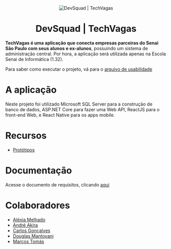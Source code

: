 <div align="center">
    <img src="https://cdn.discordapp.com/attachments/744972164683530392/783324405186822174/Logo_TecVagas_Sem_fundo.png" alt="DevSquad | TechVagas"/>
</div>

<h1 align="center">
DevSquad | TechVagas
</h1>


**TechVagas é uma aplicação que conecta empresas parceiras do Senai São Paulo com seus alunos e ex-alunos**, possuindo um sistema de administração central. Por hora, a aplicação será utilizada apenas na Escola Senai de Informática (1.32).

Para saber como executar o projeto, vá para o [arquivo de usabilidade](./Usability.md "Arquivo de usabilidade")

# A aplicação

Neste projeto foi utilizado Microsoft SQL Server para a construção de banco de dados, ASP.NET Core para fazer uma Web API, ReactJS para
o front-end Web, e React Native para os apps mobile.
# Recursos

* [Protótipos](https://www.figma.com/file/xJuQEfn369JbCukI7in3mV/TechVagas?node-id=0%3A1 "Protótipos das telas de alta e baixa fideldade no Figma")

# Documentação

Acesse o documento de requisitos, clicando [aqui](https://drive.google.com/file/d/1iG5QgFS14Iu6-o0gW3fR1aF_twJZmvin/view?usp=sharing "Documento de requisitos em .pdf")

# Colaboradores

* [Aléxia Melhado](https://github.com/alexiamelhado18 "Aléxia Melhado")
* [André Akira](https://github.com/DevAndreAkira "André Akira")
* [Carlos Gonçalves](https://github.com/CBGoncalves "Carlos Gonçalves")
* [Douglas Mantovani](https://github.com/Douglasmantovani "Douglas Mantovani")
* [Marcos Tomás](https://github.com/marcostomas "Marcos Tomás")

